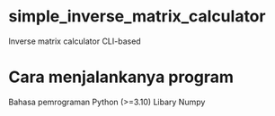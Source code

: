 # simple_inverse_matrix_calculator
Inverse matrix calculator CLI-based

# Cara menjalankanya program
Bahasa pemrograman Python (>=3.10)
Libary Numpy
